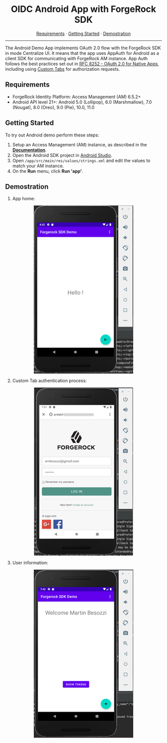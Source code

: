 <p align="center">
  <h1 align="center">OIDC Android App with ForgeRock SDK</h1>
  <p align="center">
    <a href="#requirements">Requirements</a>
    ·
    <a href="#getting-started">Getting Started</a>
    ·
    <a href="#demostration">Demostration</a>
  </p>
  <hr/>
</p>


The Android Demo App implements OAuth 2.0 flow with the ForgeRock SDK in mode Centralize UI. It means that the app uses AppAuth for Android as a client SDK for communicating with ForgeRock AM instance. App Auth follows the best practices set out in [RFC 8252 - OAuth 2.0 for Native Apps](https://tools.ietf.org/html/rfc8252), including using [Custom Tabs](https://developer.chrome.com/multidevice/android/customtabs) for authorization requests.

## Requirements

* ForgeRock Identity Platform: Access Management (AM) 6.5.2+
* Android API level 21+: Android 5.0 (Lollipop), 6.0 (Marshmallow), 7.0 (Nougat), 8.0 (Oreo), 9.0 (Pie), 10.0, 11.0

## Getting Started

To try out Android demo perform these steps:

1. Setup an Access Management (AM) instance, as described in the **[Documentation](https://sdks.forgerock.com/android/01_prepare-am/)**.
2. Open the Android SDK project in [Android Studio](https://developer.android.com/studio).
3. Open `/app/src/main/res/values/strings.xml` and edit the values to match your AM instance.
4. On the **Run** menu, click **Run 'app'**.

## Demostration

1. App home:
<p align="center">
  <img src="https://github.com/embesozzi/oidc-android-fr-sdk/blob/main/screenshot-home.png" width="320" height="540" align="center" />
</p>

2. Custom Tab authentication process:
<p align="center">
  <img src="https://github.com/embesozzi/oidc-android-fr-sdk/blob/main/screenshot-idp-login.png" wwidth="320" height="540" align="center" />
</p>

3. User information:
<p align="center">
  <img src="https://github.com/embesozzi/oidc-android-fr-sdk/blob/main/screenshot-user.png" width="320" height="540" align="center" />
</p>

